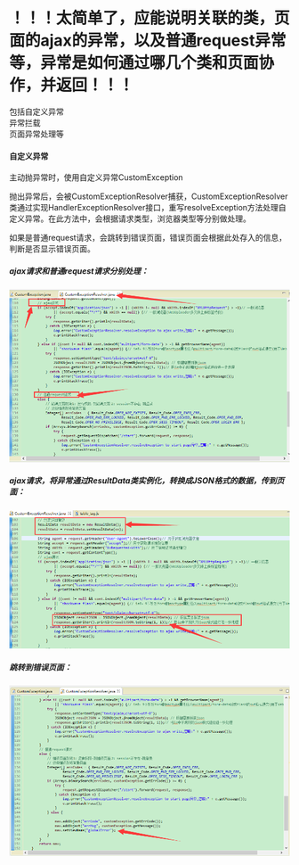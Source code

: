 # ！！！太简单了，应能说明关联的类，页面的ajax的异常，以及普通request异常等，异常是如何通过哪几个类和页面协作，并返回！！！

包括自定义异常  
异常拦载  
页面异常处理等

#### 自定义异常

主动抛异常时，使用自定义异常CustomException

抛出异常后，会被CustomExceptionResolver捕获，CustomExceptionResolver类通过实现HandlerExceptionResolver接口，重写resolveException方法处理自定义异常。在此方法中，会根据请求类型，浏览器类型等分别做处理。

如果是普通request请求，会跳转到错误页面，错误页面会根据此处存入的信息，判断是否显示错误页面。

##### ajax请求和普通request请求分别处理：

![](/assets/CustomException1.png)

##### ajax请求，将异常通过ResultData类实例化，转换成JSON格式的数据，传到页面：



![](/assets/CustomException3.png)



##### 跳转到错误页面：

![](/assets/CustomException2.png)

